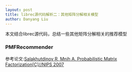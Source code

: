 ```yaml
---
layout: post
title: librec源代码解析二：其他矩阵分解相关模型
author: Danyang Liu
---
```


本文结合librec源代码，总结一些其他矩阵分解相关的推荐模型


### PMFRecommender

参考论文:[Salakhutdinov R, Mnih A. Probabilistic Matrix Factorization[C]//NIPS 2007
](http://papers.nips.cc/paper/3208-probabilistic-matrix-factorization.pdf)


